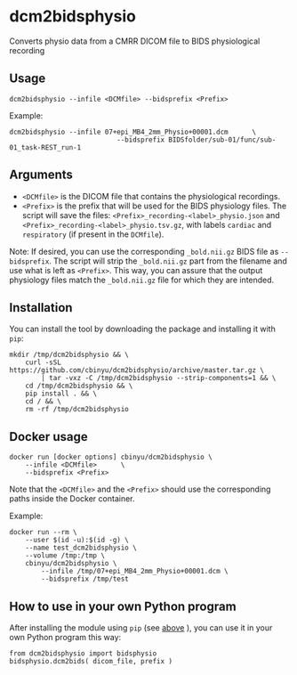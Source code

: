 # dcm2bidsphysio
Converts physio data from a CMRR DICOM file to BIDS physiological recording

## Usage
```
dcm2bidsphysio --infile <DCMfile> --bidsprefix <Prefix>
```

Example:
```
dcm2bidsphysio --infile 07+epi_MB4_2mm_Physio+00001.dcm      \
                           --bidsprefix BIDSfolder/sub-01/func/sub-01_task-REST_run-1
```

## Arguments
 * `<DCMfile>` is the DICOM file that contains the physiological recordings.
 * `<Prefix>` is the prefix that will be used for the BIDS physiology files.  The script will save the files: `<Prefix>_recording-<label>_physio.json` and `<Prefix>_recording-<label>_physio.tsv.gz`, with labels `cardiac` and `respiratory` (if present in the `DCMfile`).

Note: If desired, you can use the corresponding `_bold.nii.gz` BIDS file as `--bidsprefix`. The script will strip the `_bold.nii.gz` part from the filename and use what is left as `<Prefix>`. This way, you can assure that the output physiology files match the `_bold.nii.gz` file for which they are intended.

## Installation
You can install the tool by downloading the package and installing it
with `pip`:

```
mkdir /tmp/dcm2bidsphysio && \
    curl -sSL https://github.com/cbinyu/dcm2bidsphysio/archive/master.tar.gz \
        | tar -vxz -C /tmp/dcm2bidsphysio --strip-components=1 && \
    cd /tmp/dcm2bidsphysio && \
    pip install . && \
    cd / && \
    rm -rf /tmp/dcm2bidsphysio
```

## Docker usage
```
docker run [docker options] cbinyu/dcm2bidsphysio \
    --infile <DCMfile>      \
    --bidsprefix <Prefix>
```
Note that the `<DCMfile>` and the `<Prefix>` should use the corresponding paths inside the Docker container.

Example:
```
docker run --rm \
    --user $(id -u):$(id -g) \
    --name test_dcm2bidsphysio \
    --volume /tmp:/tmp \
    cbinyu/dcm2bidsphysio \
        --infile /tmp/07+epi_MB4_2mm_Physio+00001.dcm \
        --bidsprefix /tmp/test
```


## How to use in your own Python program
After installing the module using `pip` (see [above](https://github.com/cbinyu/dcm2bidsphysio#installation "Installation") ), you can use it in
your own Python program this way:
```
from dcm2bidsphysio import bidsphysio
bidsphysio.dcm2bids( dicom_file, prefix )
```
